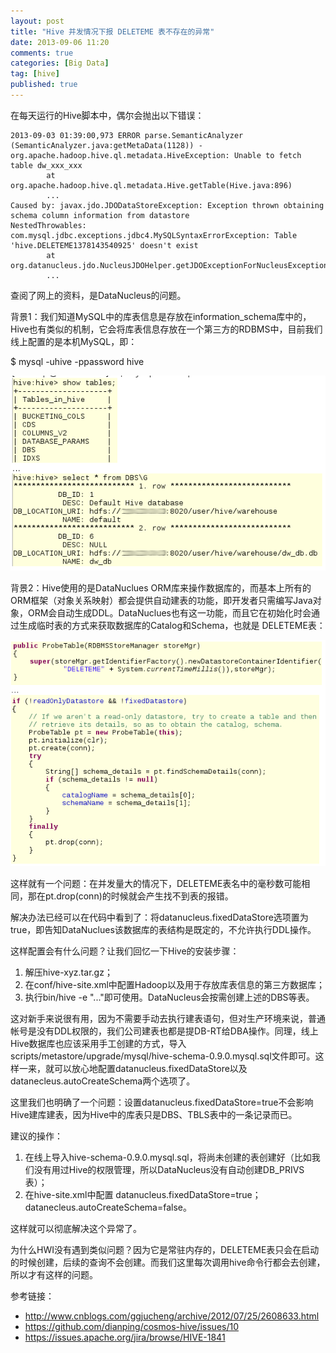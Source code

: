 ```yaml
---
layout: post
title: "Hive 并发情况下报 DELETEME 表不存在的异常"
date: 2013-09-06 11:20
comments: true
categories: [Big Data]
tag: [hive]
published: true
---
```


在每天运行的Hive脚本中，偶尔会抛出以下错误：

```
2013-09-03 01:39:00,973 ERROR parse.SemanticAnalyzer (SemanticAnalyzer.java:getMetaData(1128)) - org.apache.hadoop.hive.ql.metadata.HiveException: Unable to fetch table dw_xxx_xxx
        at org.apache.hadoop.hive.ql.metadata.Hive.getTable(Hive.java:896)
        ...
Caused by: javax.jdo.JDODataStoreException: Exception thrown obtaining schema column information from datastore
NestedThrowables:
com.mysql.jdbc.exceptions.jdbc4.MySQLSyntaxErrorException: Table 'hive.DELETEME1378143540925' doesn't exist
        at org.datanucleus.jdo.NucleusJDOHelper.getJDOExceptionForNucleusException(NucleusJDOHelper.java:313)
        ...
```

查阅了网上的资料，是DataNucleus的问题。

背景1：我们知道MySQL中的库表信息是存放在information_schema库中的，Hive也有类似的机制，它会将库表信息存放在一个第三方的RDBMS中，目前我们线上配置的是本机MySQL，即：

$ mysql -uhive -ppassword hive

![1.png](/images/hive-deleteme-error/1.png)


<!--more-->

背景2：Hive使用的是DataNuclues ORM库来操作数据库的，而基本上所有的ORM框架（对象关系映射）都会提供自动建表的功能，即开发者只需编写Java对象，ORM会自动生成DDL。DataNuclues也有这一功能，而且它在初始化时会通过生成临时表的方式来获取数据库的Catalog和Schema，也就是 DELETEME表：

![2.png](/images/hive-deleteme-error/2.png)


这样就有一个问题：在并发量大的情况下，DELETEME表名中的毫秒数可能相同，那在pt.drop(conn)的时候就会产生找不到表的报错。

解决办法已经可以在代码中看到了：将datanucleus.fixedDataStore选项置为true，即告知DataNuclues该数据库的表结构是既定的，不允许执行DDL操作。

这样配置会有什么问题？让我们回忆一下Hive的安装步骤：

1. 解压hive-xyz.tar.gz；
2. 在conf/hive-site.xml中配置Hadoop以及用于存放库表信息的第三方数据库；
3. 执行bin/hive -e "..."即可使用。DataNucleus会按需创建上述的DBS等表。

这对新手来说很有用，因为不需要手动去执行建表语句，但对生产环境来说，普通帐号是没有DDL权限的，我们公司建表也都是提DB-RT给DBA操作。同理，线上Hive数据库也应该采用手工创建的方式，导入scripts/metastore/upgrade/mysql/hive-schema-0.9.0.mysql.sql文件即可。这样一来，就可以放心地配置datanucleus.fixedDataStore以及 datanecleus.autoCreateSchema两个选项了。

这里我们也明确了一个问题：设置datanucleus.fixedDataStore=true不会影响Hive建库建表，因为Hive中的库表只是DBS、TBLS表中的一条记录而已。

建议的操作：

1. 在线上导入hive-schema-0.9.0.mysql.sql，将尚未创建的表创建好（比如我们没有用过Hive的权限管理，所以DataNucleus没有自动创建DB_PRIVS表）；
2. 在hive-site.xml中配置 datanucleus.fixedDataStore=true；datanecleus.autoCreateSchema=false。

这样就可以彻底解决这个异常了。

为什么HWI没有遇到类似问题？因为它是常驻内存的，DELETEME表只会在启动的时候创建，后续的查询不会创建。而我们这里每次调用hive命令行都会去创建，所以才有这样的问题。

参考链接：

* http://www.cnblogs.com/ggjucheng/archive/2012/07/25/2608633.html
* https://github.com/dianping/cosmos-hive/issues/10
* https://issues.apache.org/jira/browse/HIVE-1841

